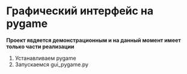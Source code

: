 # Графический интерфейс на pygame

**Проект явдяется демонстрационным и на данный момент имеет только части реализации**
1. Устанавливаем pygame
2. Запускаемся gui_pygame.py
